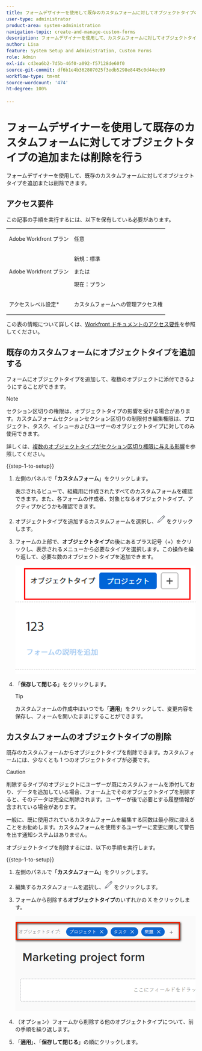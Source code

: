 ```yaml
---
title: フォームデザイナーを使用して既存のカスタムフォームに対してオブジェクトタイプの追加または削除を行う
user-type: administrator
product-area: system-administration
navigation-topic: create-and-manage-custom-forms
description: フォームデザイナーを使用して、カスタムフォームに対してオブジェクトタイプを追加または削除できます。
author: Lisa
feature: System Setup and Administration, Custom Forms
role: Admin
exl-id: c43ea6b2-7d5b-46f0-a092-f57128de60f0
source-git-commit: df6b1e4b362807025f3edb5298e8445c0d44ec69
workflow-type: tm+mt
source-wordcount: '474'
ht-degree: 100%

---
```


# フォームデザイナーを使用して既存のカスタムフォームに対してオブジェクトタイプの追加または削除を行う

フォームデザイナーを使用して、既存のカスタムフォームに対してオブジェクトタイプを追加または削除できます。

## アクセス要件

この記事の手順を実行するには、以下を保有している必要があります。

<table style="table-layout:auto"> 
 <col> 
 <col> 
 <tbody> 
  <tr data-mc-conditions=""> 
   <td role="rowheader"> <p>Adobe Workfront プラン</p> </td> 
   <td>任意</td> 
  </tr> 
  <tr> 
   <td role="rowheader">Adobe Workfront プラン</td> 
   <td>
   <p>新規：標準</p>
   <p>または</p>
   <p>現在：プラン</p></td> 
  </tr> 
  <tr data-mc-conditions=""> 
   <td role="rowheader">アクセスレベル設定*</td> 
   <td><p>カスタムフォームへの管理アクセス権</p></td> 
  </tr>  
 </tbody> 
</table>

この表の情報について詳しくは、[Workfront ドキュメントのアクセス要件](/help/quicksilver/administration-and-setup/add-users/access-levels-and-object-permissions/access-level-requirements-in-documentation.md)を参照してください。

## 既存のカスタムフォームにオブジェクトタイプを追加する

フォームにオブジェクトタイプを追加して、複数のオブジェクトに添付できるようにすることができます。

>[!NOTE]
>
>セクション区切りの権限は、オブジェクトタイプの影響を受ける場合があります。カスタムフォームセクションセクション区切りの制限付き編集権限は、プロジェクト、タスク、イシューおよびユーザーのオブジェクトタイプに対してのみ使用できます。
>
>詳しくは、[複数のオブジェクトタイプがセクション区切り権限に与える影響](/help/quicksilver/administration-and-setup/customize-workfront/create-manage-custom-forms/form-designer/design-a-form/organize-a-form.md#how-multiple-object-types-can-affect-section-break-permissions)を参照してください。


{{step-1-to-setup}}

1. 左側のパネルで「**カスタムフォーム**」をクリックします。

   表示されるビューで、組織用に作成されたすべてのカスタムフォームを確認できます。また、各フォームの作成者、対象となるオブジェクトタイプ、アクティブかどうかも確認できます。

1. オブジェクトタイプを追加するカスタムフォームを選択し、![編集アイコン](assets/edit-icon2.png) をクリックします。

1. フォームの上部で、**オブジェクトタイプ**&#x200B;の後にあるプラス記号（+）をクリックし、表示されるメニューから必要なタイプを選択します。この操作を繰り返して、必要な数のオブジェクトタイプを追加できます。

   ![](assets/add-new-object.png)

1. 「**保存して閉じる**」をクリックします。

   >[!TIP]
   >
   >カスタムフォームの作成中はいつでも「**適用**」をクリックして、変更内容を保存し、フォームを開いたままにすることができます。

## カスタムフォームのオブジェクトタイプの削除

既存のカスタムフォームからオブジェクトタイプを削除できます。カスタムフォームには、少なくとも 1 つのオブジェクトタイプが必要です。

>[!CAUTION]
>
>削除するタイプのオブジェクトにユーザーが既にカスタムフォームを添付しており、データを追加している場合、フォーム上でそのオブジェクトタイプを削除すると、そのデータは完全に削除されます。ユーザーが後で必要とする履歴情報が含まれている場合があります。
>
>一般に、既に使用されているカスタムフォームを編集する回数は最小限に抑えることをお勧めします。カスタムフォームを使用するユーザーに変更に関して警告を出す通知システムはありません。

オブジェクトタイプを削除するには、以下の手順を実行します。

{{step-1-to-setup}}

1. 左側のパネルで「**カスタムフォーム**」をクリックします。
1. 編集するカスタムフォームを選択し、![編集アイコン](assets/edit-icon2.png) をクリックします。
1. フォームから削除する&#x200B;**オブジェクトタイプ**&#x200B;のいずれかの X をクリックします。

   ![](assets/delete-object-types.png)

1. （オプション）フォームから削除する他のオブジェクトタイプについて、前の手順を繰り返します。
1. 「**適用**」、「**保存して閉じる**」の順にクリックします。
